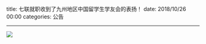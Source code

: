 title: 七联就职收到了九州地区中国留学生学友会的表扬！
date: 2018/10/26 00:00
categories: 公告

---


![](http://wx3.sinaimg.cn/mw690/a9a40e85gy1fxly9rgnidj21cw0yfzvm.jpg)
